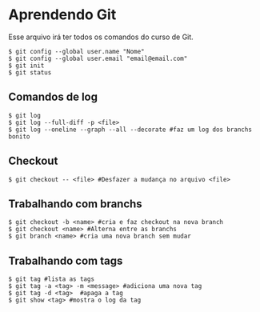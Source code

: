 # Aprendendo Git
Esse arquivo irá ter todos os comandos do curso de Git.

```shell
$ git config --global user.name "Nome"
$ git config --global user.email "email@email.com"
$ git init
$ git status
```

## Comandos de log

```shell
$ git log
$ git log --full-diff -p <file>
$ git log --oneline --graph --all --decorate #faz um log dos branchs bonito
```

## Checkout

```shell
$ git checkout -- <file> #Desfazer a mudança no arquivo <file>
```

## Trabalhando com branchs

```shell
$ git checkout -b <name> #cria e faz checkout na nova branch
$ git checkout <name> #Alterna entre as branchs
$ git branch <name> #cria uma nova branch sem mudar
```

## Trabalhando com tags

```shell
$ git tag #lista as tags
$ git tag -a <tag> -m <message> #adiciona uma nova tag
$ git tag -d <tag>  #apaga a tag
$ git show <tag> #mostra o log da tag
```
